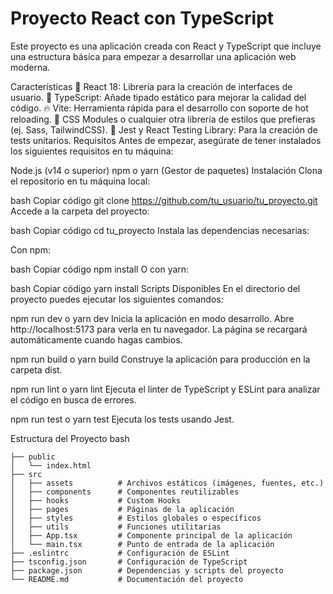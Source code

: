 # Proyecto React con TypeScript
Este proyecto es una aplicación creada con React y TypeScript que incluye una estructura básica para empezar a desarrollar una aplicación web moderna.

Características
🚀 React 18: Librería para la creación de interfaces de usuario.
🦾 TypeScript: Añade tipado estático para mejorar la calidad del código.
🔥 Vite: Herramienta rápida para el desarrollo con soporte de hot reloading.
🎨 CSS Modules o cualquier otra librería de estilos que prefieras (ej. Sass, TailwindCSS).
🧪 Jest y React Testing Library: Para la creación de tests unitarios.
Requisitos
Antes de empezar, asegúrate de tener instalados los siguientes requisitos en tu máquina:

Node.js (v14 o superior)
npm o yarn (Gestor de paquetes)
Instalación
Clona el repositorio en tu máquina local:

bash
Copiar código
git clone https://github.com/tu_usuario/tu_proyecto.git
Accede a la carpeta del proyecto:

bash
Copiar código
cd tu_proyecto
Instala las dependencias necesarias:

Con npm:

bash
Copiar código
npm install
O con yarn:

bash
Copiar código
yarn install
Scripts Disponibles
En el directorio del proyecto puedes ejecutar los siguientes comandos:

npm run dev o yarn dev
Inicia la aplicación en modo desarrollo.
Abre http://localhost:5173 para verla en tu navegador.
La página se recargará automáticamente cuando hagas cambios.

npm run build o yarn build
Construye la aplicación para producción en la carpeta dist.

npm run lint o yarn lint
Ejecuta el linter de TypeScript y ESLint para analizar el código en busca de errores.

npm run test o yarn test
Ejecuta los tests usando Jest.

Estructura del Proyecto
bash
```
├── public
│   └── index.html
├── src
│   ├── assets          # Archivos estáticos (imágenes, fuentes, etc.)
│   ├── components      # Componentes reutilizables
│   ├── hooks           # Custom Hooks
│   ├── pages           # Páginas de la aplicación
│   ├── styles          # Estilos globales o específicos
│   ├── utils           # Funciones utilitarias
│   ├── App.tsx         # Componente principal de la aplicación
│   └── main.tsx        # Punto de entrada de la aplicación
├── .eslintrc           # Configuración de ESLint
├── tsconfig.json       # Configuración de TypeScript
├── package.json        # Dependencias y scripts del proyecto
└── README.md           # Documentación del proyecto
```
